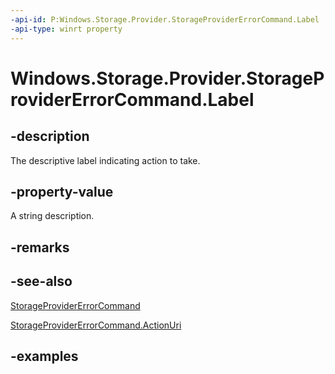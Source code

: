 ```yaml
---
-api-id: P:Windows.Storage.Provider.StorageProviderErrorCommand.Label
-api-type: winrt property
---
```


# Windows.Storage.Provider.StorageProviderErrorCommand.Label

<!--
public string Label { get; }
-->


## -description
The descriptive label indicating action to take.

## -property-value
A string description.

## -remarks

## -see-also
[StorageProviderErrorCommand](storageprovidererrorcommand.md)

[StorageProviderErrorCommand.ActionUri](storageprovidererrorcommand_actionuri.md)

## -examples


